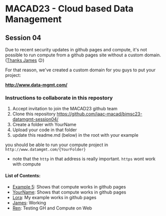 # MACAD23 - Cloud based Data Management
## Session 04

Due to recent security updates in github pages and compute, it's not possible to run compute from a github pages site without a custom domain. ([Thanks James](https://iaac-macad.slack.com/team/U044RJ2RFLM) 😉)

For that reason, we've created a custom domain for you guys to put your project:

**http://www.data-mgmt.com/**

### Instructions to collaborate in this repostory

1. Accept invitation to join the MACAD23 github team
2. Clone this repository https://github.com/iaac-macad/bimsc23-datamgmt-session04/
3. Create a folder with YourName
4. Upload your code in that folder
5. update this readme.md (below) in the root with your example


you should be able to run your compute project in `http://www.datamgmt.com/{YourFolder}`
- note that the `http`  in that address is really important. `https` wont work with compute


#### List of Contents:

* [Example 5](http://www.data-mgmt.com/example5/): Shows that compute works in github pages
* [YourName](http://www.data-mgmt.com/[YourFolder]/): Shows that compute works in github pages
* [Lora](http://www.data-mgmt.com/lora/): My example works in github pages
* [James](http://www.data-mgmt.com/james/example6/): Working
* [Ren](http://www.data-mgmt.com/ren/example6/): Testing GH and Compute on Web
